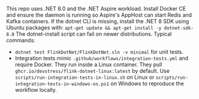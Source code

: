 This repo uses .NET 8.0 and the .NET Aspire workload.
Install Docker CE and ensure the daemon is running so Aspire's AppHost can start Redis and Kafka containers.
If the dotnet CLI is missing, install the .NET 8 SDK using Ubuntu packages with:
`apt-get update && apt-get install -y dotnet-sdk-8.0`
The dotnet-install script can fail on newer distributions.
Typical commands:
- `dotnet test FlinkDotNet/FlinkDotNet.sln -v minimal` for unit tests.
- Integration tests mimic `.github/workflows/integration-tests.yml` and require Docker. They run inside a Linux container.
  They pull `ghcr.io/devstress/flink-dotnet-linux:latest` by default.
  Use `scripts/run-integration-tests-in-linux.sh` on Linux or `scripts/run-integration-tests-in-windows-os.ps1` on Windows to reproduce the workflow locally.
